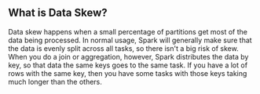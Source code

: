 ## What is Data Skew?
Data skew happens when a small percentage of partitions get most of the data being processed. In normal usage, Spark will generally make sure that the data is evenly split across all tasks, so there isn't a big risk of skew. When you do a join or aggregation, however, Spark distributes the data by key, so that data the same keys goes to the same task. If you have a lot of rows with the same key, then you have some tasks with those keys taking much longer than the others. 
<!--stackedit_data:
eyJoaXN0b3J5IjpbNjIyMTk3MTk2LDgzOTgzNDI5MSwxODEwOD
AzMzU3LDE4NzEzNTQ5MDQsMTEyOTQzODc4NSwxMTI5NzkwODI2
LDE1MzgyMzMzMjQsLTIwNzAyMzM4NjYsNDAxNzkyOTExLDcxNj
UyMDA4OCwtMzY2ODA0NTAzLC0xNzAwNDI4MzAxLDE1MTI0ODUz
MDgsMTI3Njg1NjI2LC0yMDI3MTk3OTg1LDE0MDE2ODY2NjIsLT
ExNDAxOTI0OTcsLTUyMzAyMTc4MywtMjU0MTYyNjUsLTEyOTgy
OTY0OTZdfQ==
-->